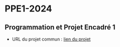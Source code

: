 # PPE1-2024
## Programmation et Projet Encadré 1

- URL du projet commun : [lien du projet](https://github.com/Projet-encadre/Travail-Groupe)
